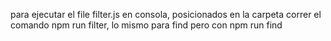 para ejecutar el file filter.js en consola, posicionados en la carpeta correr el comando npm run filter, lo mismo para find pero con npm run find
